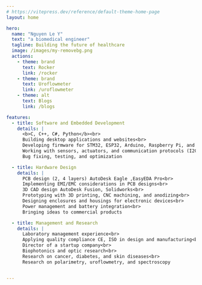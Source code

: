 ```yaml
---
# https://vitepress.dev/reference/default-theme-home-page
layout: home

hero:
  name: "Nguyen Le Y"
  text: "a biomedical engineer"
  tagline: Building the future of healthcare
  image: /images/my-removebg.png
  actions:
    - theme: brand
      text: Rocker
      link: /rocker
    - theme: brand
      text: Uroflowmeter
      link: /uroflowmeter   
    - theme: alt
      text: Blogs
      link: /blogs

features:
  - title: Software and Embedded Development
    details: |
      <b>C, C++, C#, Python</b><br>
      Building desktop applications and websites<br>
      Developing firmware for STM32, ESP32, Arduino, Raspberry Pi, and RISC-V chips<br>
      Working with sensors, actuators, and communication protocols (I2C, SPI, UART, ESP-NOW)<br>
      Bug fixing, testing, and optimization

  - title: Hardware Design
    details: |
      PCB design (2, 4 layers) AutoDesk Eagle ,EasyEDA Pro<br>
      Implementing EMI/EMC considerations in PCB designs<br>
      3D CAD design AutoDesk Fusion, Solidworks<br>
      Prototyping with 3D printing, CNC machining, and anodizing<br>
      Designing enclosures and housings for electronic devices<br>
      Power management and battery integration<br>
      Bringing ideas to commercial products

  - title: Management and Research
    details: |
      Laboratory management experience<br>
      Applying quality compliance CE, ISO in design and manufacturing<br>
      Director of a startup company<br>
      Biophotonics and optic research<br>
      Research on cancer, diabetes, and skin diseases<br>
      Research on polarimetry, uroflowmetry, and spectroscopy


---
```


